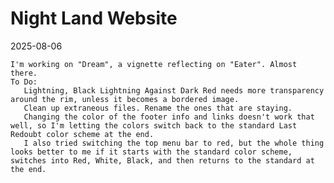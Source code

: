 # Night Land Website

2025-08-06

    I'm working on "Dream", a vignette reflecting on "Eater". Almost there.
    To Do:    
       Lightning, Black Lightning Against Dark Red needs more transparency around the rim, unless it becomes a bordered image.
       Clean up extraneous files. Rename the ones that are staying.
       Changing the color of the footer info and links doesn't work that well, so I'm letting the colors switch back to the standard Last Redoubt color scheme at the end.
       I also tried switching the top menu bar to red, but the whole thing looks better to me if it starts with the standard color scheme, switches into Red, White, Black, and then returns to the standard at the end.
